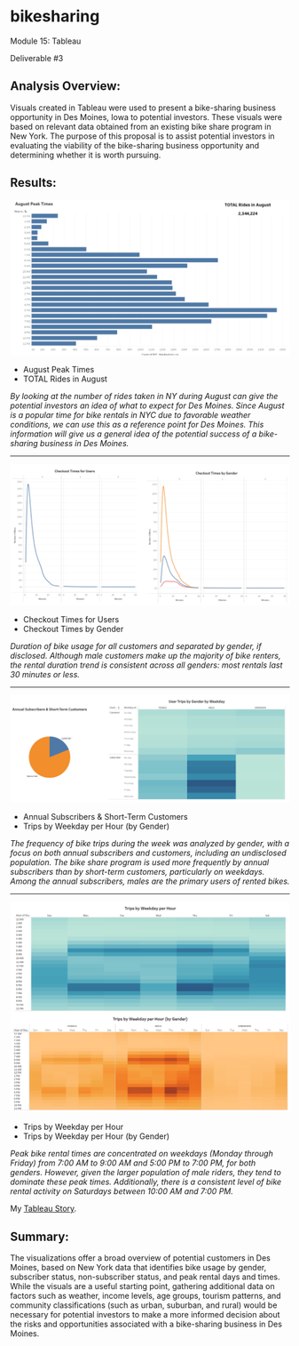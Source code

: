 # bikesharing
Module 15: Tableau

Deliverable #3

## Analysis Overview: 

Visuals created in Tableau were used to present a bike-sharing business opportunity in Des Moines, Iowa to potential investors. These visuals were based on relevant data obtained from an existing bike share program in New York. The purpose of this proposal is to assist potential investors in evaluating the viability of the bike-sharing business opportunity and determining whether it is worth pursuing.


## Results:


![](D1_TotalNumofAugRides_and_AugPeakTimes.png)

- August Peak Times
- TOTAL Rides in August

*By looking at the number of rides taken in NY during August can give the potential investors an idea of what to expect for Des Moines.*
*Since August is a popular time for bike rentals in NYC due to favorable weather conditions, we can use this as a reference point for Des Moines.*
*This information will give us a general idea of the potential success of a bike-sharing business in Des Moines.*

___

![](D2_ALLUserCheckOutTime_and_UserbyGenderCheckOutTime.png)

- Checkout Times for Users
- Checkout Times by Gender

*Duration of bike usage for all customers and separated by gender, if disclosed.*
*Although male customers make up the majority of bike renters, the rental duration trend is consistent across all genders: most rentals last 30 minutes or less.*

___

![](D3_Customers_and_UserTripsbyGenderbyWeekday.png)

- Annual Subscribers & Short-Term Customers
- Trips by Weekday per Hour (by Gender)

*The frequency of bike trips during the week was analyzed by gender, with a focus on both annual subscribers and customers, including an undisclosed population.*
*The bike share program is used more frequently by annual subscribers than by short-term customers, particularly on weekdays.*
*Among the annual subscribers, males are the primary users of rented bikes.*

___

![](D4_WeekdayTripsperHour_and_WeekdayTripsperHourbyGender.png)

- Trips by Weekday per Hour
- Trips by Weekday per Hour (by Gender)

*Peak bike rental times are concentrated on weekdays (Monday through Friday) from 7:00 AM to 9:00 AM and 5:00 PM to 7:00 PM, for both genders. However, given the larger population of male riders, they tend to dominate these peak times. Additionally, there is a consistent level of bike rental activity on Saturdays between 10:00 AM and 7:00 PM.*


My [Tableau Story](https://public.tableau.com/views/Module15Challengebikesharing/Story1?:language=en-US&publish=yes&:display_count=n&:origin=viz_share_link).

## Summary: 

The visualizations offer a broad overview of potential customers in Des Moines, based on New York data that identifies bike usage by gender, subscriber status, non-subscriber status, and peak rental days and times. While the visuals are a useful starting point, gathering additional data on factors such as weather, income levels, age groups, tourism patterns, and community classifications (such as urban, suburban, and rural) would be necessary for potential investors to make a more informed decision about the risks and opportunities associated with a bike-sharing business in Des Moines.
